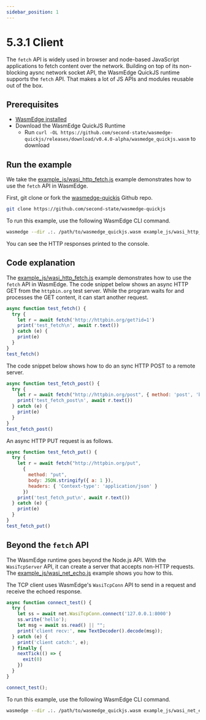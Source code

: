 ```yaml
---
sidebar_position: 1
---
```


# 5.3.1 Client


The `fetch` API is widely used in browser and node-based JavaScript applications to fetch content over the network. Building on top of its non-blocking aysnc network socket API, the WasmEdge QuickJS runtime supports the `fetch` API. That makes a lot of JS APIs and modules reusable out of the box.

## Prerequisites

* [WasmEdge installed](docs/qucik-satrt/install.md)
* Download the WasmEdge QuickJS Runtime
    * Run `curl -OL https://github.com/second-state/wasmedge-quickjs/releases/download/v0.4.0-alpha/wasmedge_quickjs.wasm` to download 


## Run the example

We take the [example_js/wasi_http_fetch.js](https://github.com/second-state/wasmedge-quickjs/blob/main/example_js/wasi_http_fetch.js) example demonstrates how to use the `fetch` API in WasmEdge. 

First, git clone or fork the [wasmedge-quickjs](https://github.com/second-state/wasmedge-quickjs/) Github repo.

```bash
git clone https://github.com/second-state/wasmedge-quickjs
```

To run this example, use the following WasmEdge CLI command.

```bash
wasmedge --dir .:. /path/to/wasmedge_quickjs.wasm example_js/wasi_http_fetch.js
```

You can see the HTTP responses printed to the console.

## Code explanation

The [example_js/wasi_http_fetch.js](https://github.com/second-state/wasmedge-quickjs/blob/main/example_js/wasi_http_fetch.js) example demonstrates how to use the `fetch` API in WasmEdge. The code snippet below shows an async HTTP GET from the `httpbin.org` test server. While the program waits for and processes the GET content, it can start another request.

```javascript
async function test_fetch() {
  try {
    let r = await fetch('http://httpbin.org/get?id=1')
    print('test_fetch\n', await r.text())
  } catch (e) {
    print(e)
  }
}
test_fetch()
```

The code snippet below shows how to do an sync HTTP POST to a remote server.

```javascript
async function test_fetch_post() {
  try {
    let r = await fetch("http://httpbin.org/post", { method: 'post', 'body': 'post_body' })
    print('test_fetch_post\n', await r.text())
  } catch (e) {
    print(e)
  }
}
test_fetch_post()
```

An async HTTP PUT request is as follows.

```javascript
async function test_fetch_put() {
  try {
    let r = await fetch("http://httpbin.org/put",
      {
        method: "put",
        body: JSON.stringify({ a: 1 }),
        headers: { 'Context-type': 'application/json' }
      })
    print('test_fetch_put\n', await r.text())
  } catch (e) {
    print(e)
  }
}
test_fetch_put()
```

## Beyond the `fetch` API

The WasmEdge runtime goes beyond the Node.js API. With the `WasiTcpServer` API, it can create a server that accepts non-HTTP requests. The [example_js/wasi_net_echo.js](https://github.com/second-state/wasmedge-quickjs/blob/main/example_js/wasi_net_echo.js) example shows you how to this.

The TCP client uses WasmEdge's `WasiTcpConn` API to send in a request and receive the echoed response.

```javascript
async function connect_test() {
  try {
    let ss = await net.WasiTcpConn.connect('127.0.0.1:8000')
    ss.write('hello');
    let msg = await ss.read() || "";
    print('client recv:', new TextDecoder().decode(msg));
  } catch (e) {
    print('client catch:', e);
  } finally {
    nextTick(() => {
      exit(0)
    })
  }
}

connect_test();
```

To run this example, use the following WasmEdge CLI command.

```bash
wasmedge --dir .:. /path/to/wasmedge_quickjs.wasm example_js/wasi_net_echo.js
```
